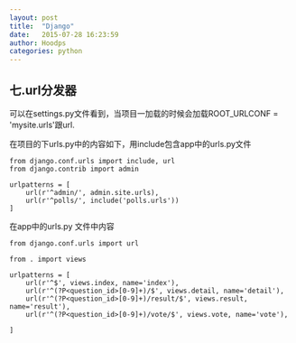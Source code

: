 ```yaml
---
layout: post
title:  "Django"
date:   2015-07-28 16:23:59
author: Hoodps
categories: python
---
```




## 七.url分发器
可以在settings.py文件看到，当项目一加载的时候会加载ROOT_URLCONF = 'mysite.urls'跟url.

在项目的下urls.py中的内容如下，用include包含app中的urls.py文件

	from django.conf.urls import include, url
	from django.contrib import admin

	urlpatterns = [
	    url(r'^admin/', admin.site.urls),
	    url(r'^polls/', include('polls.urls'))
	]

在app中的urls.py 文件中内容

	from django.conf.urls import url

	from . import views

	urlpatterns = [
		url(r'^$', views.index, name='index'),
		url(r'^(?P<question_id>[0-9]+)/$', views.detail, name='detail'),
		url(r'^(?P<question_id>[0-9]+)/result/$', views.result, name='result'),
		url(r'^(?P<question_id>[0-9]+)/vote/$', views.vote, name='vote'),

	]


